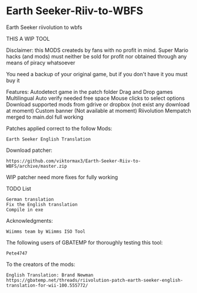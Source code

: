 # Earth Seeker-Riiv-to-WBFS
Earth Seeker riivolution to wbfs 

THIS A WIP TOOL

Disclaimer: this MODS createds by fans with no profit in mind. Super Mario hacks (and mods) must neither be sold for profit nor obtained through any means of piracy whatsoever

You need a backup of your original game, but if you don't have it you must buy it

Features:
	Autodetect game in the patch folder
	Drag and Drop games
	Multilingual
	Auto verify needed free space
	Mouse clicks to select options
	Download supported mods from gdrive or dropbox (not exist any download at moment)
	Custom banner (Not available at moment)
	Riivolution Mempatch merged to main.dol full working
	
Patches applied correct to the follow Mods:

	Earth Seeker English Translation


Download patcher:

	https://github.com/viktormax3/Earth-Seeker-Riiv-to-WBFS/archive/master.zip

WIP patcher need more fixes for fully working

TODO List

	German translation
	Fix the English translation
	Compile in exe

Acknowledgments:

	Wiimms team by Wiimms ISO Tool

The following users of GBATEMP for thoroughly testing this tool:

	Pete4747

To the creators of the mods:
	
	English Translation: Brand Newman 
	https://gbatemp.net/threads/riivolution-patch-earth-seeker-english-translation-for-wii-100.555772/


